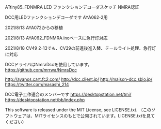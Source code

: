 ATtiny85_FDNMRA LED ファンクションデコーダスケッチ NMRA認証

DCC用LEDファンクションデコーダです
AYA062-2用

2021/8/13 AYA072からの移植

2021/8/13 AYA062_FDNMRA.inoベースに急行灯対応

2021/8/18 CV49 2-13でも、CV29の前進後進入替、テールライト処理、急行灯に対応

DCCドライバはNmraDccを使用しています。
https://github.com/mrrwa/NmraDcc

http://ayanos.cart.fc2.com/ http://dcc.client.jp/ http://maison-dcc.sblo.jp/ https://twitter.com/masashi_214

DCC電子工作連合のメンバーです
https://desktopstation.net/tmi/ https://desktopstation.net/bb/index.php

This software is released under the MIT License, see LICENSE.txt.
（このソフトウェアは、MITライセンスのもとで公開されています。LICENSE.txtを見てください）
